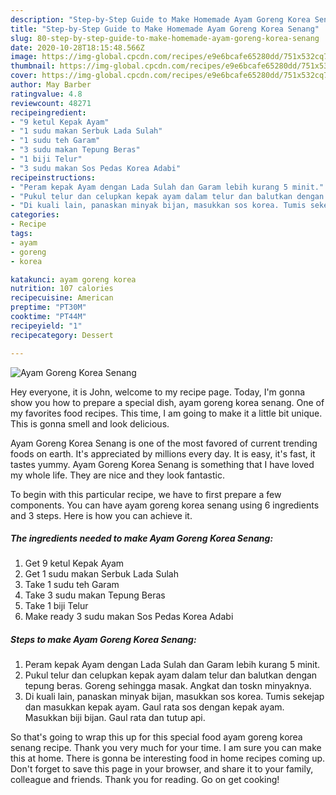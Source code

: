 ```yaml
---
description: "Step-by-Step Guide to Make Homemade Ayam Goreng Korea Senang"
title: "Step-by-Step Guide to Make Homemade Ayam Goreng Korea Senang"
slug: 80-step-by-step-guide-to-make-homemade-ayam-goreng-korea-senang
date: 2020-10-28T18:15:48.566Z
image: https://img-global.cpcdn.com/recipes/e9e6bcafe65280dd/751x532cq70/ayam-goreng-korea-senang-resipi-foto-utama.jpg
thumbnail: https://img-global.cpcdn.com/recipes/e9e6bcafe65280dd/751x532cq70/ayam-goreng-korea-senang-resipi-foto-utama.jpg
cover: https://img-global.cpcdn.com/recipes/e9e6bcafe65280dd/751x532cq70/ayam-goreng-korea-senang-resipi-foto-utama.jpg
author: May Barber
ratingvalue: 4.8
reviewcount: 48271
recipeingredient:
- "9 ketul Kepak Ayam"
- "1 sudu makan Serbuk Lada Sulah"
- "1 sudu teh Garam"
- "3 sudu makan Tepung Beras"
- "1 biji Telur"
- "3 sudu makan Sos Pedas Korea Adabi"
recipeinstructions:
- "Peram kepak Ayam dengan Lada Sulah dan Garam lebih kurang 5 minit."
- "Pukul telur dan celupkan kepak ayam dalam telur dan balutkan dengan tepung beras. Goreng sehingga masak. Angkat dan toskn minyaknya."
- "Di kuali lain, panaskan minyak bijan, masukkan sos korea. Tumis sekejap dan masukkan kepak ayam. Gaul rata sos dengan kepak ayam. Masukkan biji bijan. Gaul rata dan tutup api."
categories:
- Recipe
tags:
- ayam
- goreng
- korea

katakunci: ayam goreng korea 
nutrition: 107 calories
recipecuisine: American
preptime: "PT30M"
cooktime: "PT44M"
recipeyield: "1"
recipecategory: Dessert

---
```



![Ayam Goreng Korea Senang](https://img-global.cpcdn.com/recipes/e9e6bcafe65280dd/751x532cq70/ayam-goreng-korea-senang-resipi-foto-utama.jpg)

Hey everyone, it is John, welcome to my recipe page. Today, I'm gonna show you how to prepare a special dish, ayam goreng korea senang. One of my favorites food recipes. This time, I am going to make it a little bit unique. This is gonna smell and look delicious.



Ayam Goreng Korea Senang is one of the most favored of current trending foods on earth. It's appreciated by millions every day. It is easy, it's fast, it tastes yummy. Ayam Goreng Korea Senang is something that I have loved my whole life. They are nice and they look fantastic.


To begin with this particular recipe, we have to first prepare a few components. You can have ayam goreng korea senang using 6 ingredients and 3 steps. Here is how you can achieve it.

<!--inarticleads1-->

##### The ingredients needed to make Ayam Goreng Korea Senang:

1. Get 9 ketul Kepak Ayam
1. Get 1 sudu makan Serbuk Lada Sulah
1. Take 1 sudu teh Garam
1. Take 3 sudu makan Tepung Beras
1. Take 1 biji Telur
1. Make ready 3 sudu makan Sos Pedas Korea Adabi




<!--inarticleads2-->

##### Steps to make Ayam Goreng Korea Senang:

1. Peram kepak Ayam dengan Lada Sulah dan Garam lebih kurang 5 minit.
1. Pukul telur dan celupkan kepak ayam dalam telur dan balutkan dengan tepung beras. Goreng sehingga masak. Angkat dan toskn minyaknya.
1. Di kuali lain, panaskan minyak bijan, masukkan sos korea. Tumis sekejap dan masukkan kepak ayam. Gaul rata sos dengan kepak ayam. Masukkan biji bijan. Gaul rata dan tutup api.




So that's going to wrap this up for this special food ayam goreng korea senang recipe. Thank you very much for your time. I am sure you can make this at home. There is gonna be interesting food in home recipes coming up. Don't forget to save this page in your browser, and share it to your family, colleague and friends. Thank you for reading. Go on get cooking!
